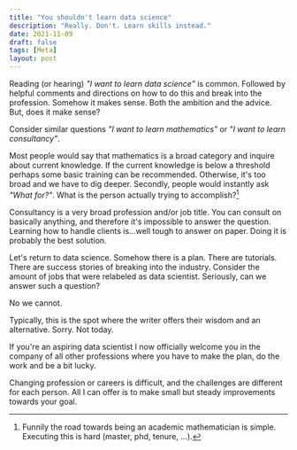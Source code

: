 ```yaml
---
title: "You shouldn't learn data science"
description: "Really. Don't. Learn skills instead."
date: 2021-11-09
draft: false
tags: [Meta]
layout: post
---
```


Reading (or hearing) _"I want to learn data science"_ is common. Followed by helpful comments and 
directions on how to do this and break into the profession. Somehow it makes sense. Both the ambition
and the advice. But, does it make sense? 

Consider similar questions _"I want to learn mathematics"_ or _"I want to learn consultancy"_. 

Most people would say that mathematics is a broad  category and inquire about current 
knowledge. If the current knowledge is below a threshold  perhaps some basic training 
can be recommended. Otherwise, it's too broad and we have to
dig deeper. Secondly, people would instantly ask _"What for?"_.
What is the person actually trying to accomplish?[^1]

Consultancy is a very broad profession and/or job title. You can consult on basically
anything, and therefore it's impossible to answer the question. Learning how to handle
clients is...well tough to answer on paper. Doing it is probably the best solution.

Let's return to data science. Somehow there is a plan. There are tutorials. There are 
success stories of breaking into the industry. Consider the amount of jobs that were 
relabeled as data scientist. Seriously, can we answer such a question?

No we cannot.

Typically, this is the spot where the writer offers their wisdom and an alternative. Sorry.
Not today.

If you're an aspiring data scientist I now officially welcome you in the company 
of all other professions where you have to make the plan, do the work and be a bit lucky.

Changing profession or careers is difficult, and the challenges are different for 
each person. All I can offer is to make small but steady improvements towards your 
goal. 


[^1]: Funnily the road towards being an academic mathematician is simple. Executing this is
hard (master, phd, tenure, ...).